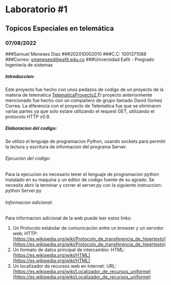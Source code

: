 # Laboratorio #1
## Topicos Especiales en telemática
### 07/08/2022
###Samuel Meneses Diaz
###202010002010
###C.C: 1001371088
###Correo: smenesesd@eafit.edu.co
###Universidad Eafit - Pregrado Ingeniería de sistemas 

##### Introduccion:
Este proyecto fue hecho con unos pedazos de codigo de un proyecto de la materia de telematica [TelematicaProyecto2](https://github.com/smenesesd/TelematicaProyecto2 "TelematicaProyecto2"),El proyecto anteriormente mencionado fue hecho con un compañero de grupo llamado David Gomez Correa.
La diferencia con el proyecto de Telematica fue que se eliminaron varias partes ya que solo estare utilizando el request GET, utilizando el protocolo HTTP v0.9.

##### Elaboracion del codigo:
Se utilizo el lenguaje de programacion Python, usando sockets para permitir la lectura y escritura de informacion del programa Server.

######  Ejecucion del codigo:
Para la ejecucion es necesario tener el lenguaje de programacion python instalado en su maquina y un editor de codigo fuente de su agrado. Se necesita abrir la terminar y correr el server.py con la siguiente instruccion:  python Server.py

###### Informacion adicional: 
Para informacion adicional de la web puede leer estos links: 
1. Un Protocolo estándar de comunicación entre un browser y un servidor web: HTTP:
[https://es.wikipedia.org/wiki/Protocolo_de_transferencia_de_hipertexto](https://es.wikipedia.org/wiki/Protocolo_de_transferencia_de_hipertexto)
2. Un formato de datos principal de intercambio: HTML:
[https://es.wikipedia.org/wiki/HTML](https://es.wikipedia.org/wiki/HTML)
3. Un localizador de recursos web en Internet: URL:
[https://es.wikipedia.org/wiki/Localizador_de_recursos_uniforme](https://es.wikipedia.org/wiki/Localizador_de_recursos_uniforme)




